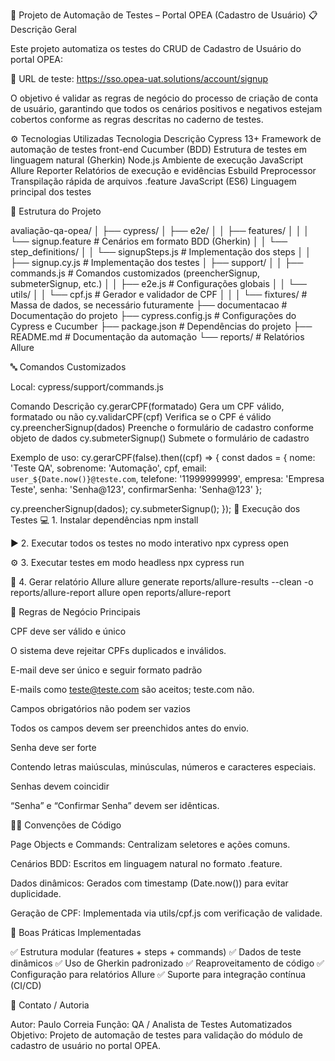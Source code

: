 🧪 Projeto de Automação de Testes – Portal OPEA (Cadastro de Usuário)
📋 Descrição Geral

Este projeto automatiza os testes do CRUD de Cadastro de Usuário do portal OPEA:

🔗 URL de teste: https://sso.opea-uat.solutions/account/signup

O objetivo é validar as regras de negócio do processo de criação de conta de usuário, garantindo que todos os cenários positivos e negativos estejam cobertos conforme as regras descritas no caderno de testes.

⚙️ Tecnologias Utilizadas
Tecnologia	Descrição
Cypress 13+	Framework de automação de testes front-end
Cucumber (BDD)	Estrutura de testes em linguagem natural (Gherkin)
Node.js	Ambiente de execução JavaScript
Allure Reporter	Relatórios de execução e evidências
Esbuild Preprocessor	Transpilação rápida de arquivos .feature
JavaScript (ES6)	Linguagem principal dos testes

🧩 Estrutura do Projeto

avaliação-qa-opea/
│
├── cypress/
│   ├── e2e/
│   │   ├── features/
│   │   │   └── signup.feature          # Cenários em formato BDD (Gherkin)
│   │   └── step_definitions/
│   │       └── signupSteps.js          # Implementação dos steps
│   │   ├── signup.cy.js                # Implementação dos testes
│   ├── support/
│   │   ├── commands.js                 # Comandos customizados (preencherSignup, submeterSignup, etc.)
│   │   ├── e2e.js                      # Configurações globais
│   │   └── utils/
│   │       └── cpf.js                  # Gerador e validador de CPF
│   │
│   └── fixtures/                       # Massa de dados, se necessário futuramente
├── documentacao                        # Documentação do projeto
├── cypress.config.js                   # Configurações do Cypress e Cucumber
├── package.json                        # Dependências do projeto
├── README.md                           # Documentação da automação
└── reports/                            # Relatórios Allure

🔤 Comandos Customizados

Local: cypress/support/commands.js

Comando	Descrição
cy.gerarCPF(formatado)	Gera um CPF válido, formatado ou não
cy.validarCPF(cpf)	Verifica se o CPF é válido
cy.preencherSignup(dados)	Preenche o formulário de cadastro conforme objeto de dados
cy.submeterSignup()	Submete o formulário de cadastro

Exemplo de uso:
cy.gerarCPF(false).then((cpf) => {
  const dados = {
    nome: 'Teste QA',
    sobrenome: 'Automação',
    cpf,
    email: `user_${Date.now()}@teste.com`,
    telefone: '11999999999',
    empresa: 'Empresa Teste',
    senha: 'Senha@123',
    confirmarSenha: 'Senha@123'
  };

  cy.preencherSignup(dados);
  cy.submeterSignup();
});
🧾 Execução dos Testes
💻 1. Instalar dependências
npm install

▶️ 2. Executar todos os testes no modo interativo
npx cypress open

⚙️ 3. Executar testes em modo headless
npx cypress run

🧮 4. Gerar relatório Allure
allure generate reports/allure-results --clean -o reports/allure-report
allure open reports/allure-report

🧠 Regras de Negócio Principais

CPF deve ser válido e único

O sistema deve rejeitar CPFs duplicados e inválidos.

E-mail deve ser único e seguir formato padrão

E-mails como teste@teste.com são aceitos; teste.com não.

Campos obrigatórios não podem ser vazios

Todos os campos devem ser preenchidos antes do envio.

Senha deve ser forte

Contendo letras maiúsculas, minúsculas, números e caracteres especiais.

Senhas devem coincidir

“Senha” e “Confirmar Senha” devem ser idênticas.

🧑‍💻 Convenções de Código

Page Objects e Commands: Centralizam seletores e ações comuns.

Cenários BDD: Escritos em linguagem natural no formato .feature.

Dados dinâmicos: Gerados com timestamp (Date.now()) para evitar duplicidade.

Geração de CPF: Implementada via utils/cpf.js com verificação de validade.

🧱 Boas Práticas Implementadas

✅ Estrutura modular (features + steps + commands)
✅ Dados de teste dinâmicos
✅ Uso de Gherkin padronizado
✅ Reaproveitamento de código
✅ Configuração para relatórios Allure
✅ Suporte para integração contínua (CI/CD)

📎 Contato / Autoria

Autor: Paulo Correia
Função: QA / Analista de Testes Automatizados
Objetivo: Projeto de automação de testes para validação do módulo de cadastro de usuário no portal OPEA.
